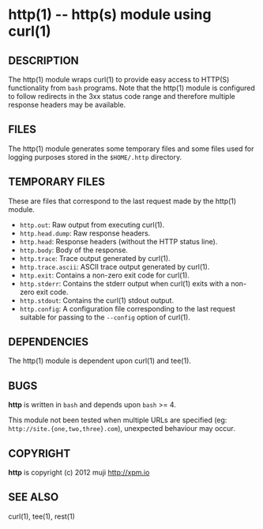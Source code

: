 http(1) -- http(s) module using curl(1) 
=============================================

## DESCRIPTION

The http(1) module wraps curl(1) to provide easy access to HTTP(S) functionality from `bash` programs. Note that the http(1) module is configured to follow redirects in the 3xx status code range and therefore multiple response headers may be available.

## FILES

The http(1) module generates some temporary files and some files used for logging purposes stored in the `$HOME/.http` directory.

## TEMPORARY FILES

These are files that correspond to the last request made by the http(1) module.

* `http.out`:
	Raw output from executing curl(1).
* `http.head.dump`:
	Raw response headers.
* `http.head`:
	Response headers (without the HTTP status line).
* `http.body`:
	Body of the response.
* `http.trace`:
	Trace output generated by curl(1).
* `http.trace.ascii`:
	ASCII trace output generated by curl(1).
* `http.exit`:
	Contains a non-zero exit code for curl(1).
* `http.stderr`:
	Contains the stderr output when curl(1) exits with a non-zero exit code.
* `http.stdout`:
	Contains the curl(1) stdout output.
* `http.config`:
	A configuration file corresponding to the last request suitable for passing to the `--config` option of curl(1).
	
## DEPENDENCIES

The http(1) module is dependent upon curl(1) and tee(1).

## BUGS

**http** is written in `bash` and depends upon `bash` >= 4.

This module not been tested when multiple URLs are specified (eg: `http://site.{one,two,three}.com`), unexpected behaviour may occur.

## COPYRIGHT

**http** is copyright (c) 2012 muji <http://xpm.io>

## SEE ALSO

curl(1), tee(1), rest(1)

[DESCRIPTION]: #DESCRIPTION "DESCRIPTION"
[FILES]: #FILES "FILES"
[TEMPORARY FILES]: #TEMPORARY-FILES "TEMPORARY FILES"
[DEPENDENCIES]: #DEPENDENCIES "DEPENDENCIES"
[BUGS]: #BUGS "BUGS"
[COPYRIGHT]: #COPYRIGHT "COPYRIGHT"
[SEE ALSO]: #SEE-ALSO "SEE ALSO"


[strike(1)]: 	strike.1.html
[boilerplate(3)]: boilerplate.3.html
[require(3)]: 	require.3.html
[method(3)]: 	method.3.html
[http(1)]: 	http.1.html
[bake(1)]: 	bake.1.html
[rest(1)]: 	rest.1.html
[curl(1)]: 	http://man.cx/curl(1).html
[tee(1)]: 		http://man.cx/tee(1).html
[bake(1)]: bake.1.html
[http(1)]: http.1.html
[rest(1)]: rest.1.html
[strike(1)]: strike.1.html
